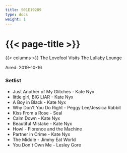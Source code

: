 ```yaml
---
title: S01E19289
type: docs
weight: 1
---
```


# {{< page-title >}}

{{< columns >}}
The Lovefool Visits The Lullaby Lounge

Aired: 2019-10-16

### Setlist
* Just Another of My Glitches - Kate Nyx
* little girl, BIG LIAR - Kate Nyx
* A Boy in Black - Kate Nyx
* Why Don't You Do Right - Peggy Lee/Jessica Rabbit
* Kiss From a Rose - Seal
* Calm Down - Kate Nyx
* Beautiful Mistake - Kate Nyx
* Howl - Florence and the Machine
* Partner in Crime - Kate Nyx
* The Middle - Jimmy Eat World
* You Don't Own Me - Lesley Gore
